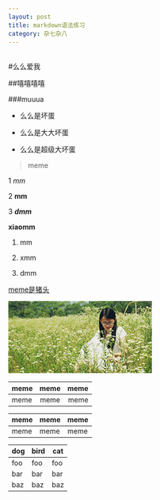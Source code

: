 ```yaml
---
layout: post
title: markdown语法练习
category: 杂七杂八
---
```


<br>
#么么爱我

##嘻嘻嘻嘻

###muuua

- 么么是坏蛋

- 么么是大大坏蛋

- 么么是超级大坏蛋

> meme

1 *mm*

2 **mm**

3 ***dmm***

__xiaomm__

1. mm

3. xmm

6. dmm


[meme是猪头](http://sun-silence.github.io/)


![mmmmmm](/images/templatemo_tn_3.jpg)


| meme | meme | meme |
| ---- |:----:| ----:|
| meme | meme | meme |


meme | meme | meme
-----|------|-----
meme | meme | meme


dog | bird | cat
----|------|----
foo | foo  | foo
bar | bar  | bar
baz | baz  | baz
